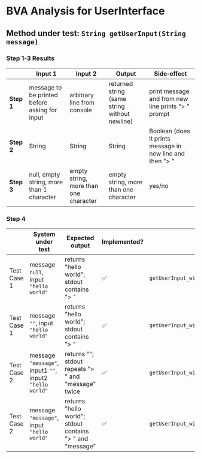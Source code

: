 # BVA Analysis for **UserInterface**

## Method under test: `String getUserInput(String message)`

### Step 1-3 Results

|            | Input 1                                       | Input 2                               | Output                                        | Side‑effect                                               |
|------------|-----------------------------------------------|---------------------------------------|-----------------------------------------------|-----------------------------------------------------------|
| **Step 1** | message to be printed before asking for input | arbitrary line from console           | returned string (same string without newline) | print message and from new line prints "> " prompt        |
| **Step 2** | String                                        | String                                | String                                        | Boolean (does it prints message in new line and then "> " |
| **Step 3** | null, empty string, more than 1 character     | empty string, more than one character | empty string, more than one character         | yes/no                                                    |

### Step 4

|             | System under test                                        | Expected output                                           | Implemented?       | Test name                                                                  |
|-------------|----------------------------------------------------------|-----------------------------------------------------------|--------------------|----------------------------------------------------------------------------|
| Test Case 1 | message `null`, input `"hello world"`                    | returns "hello world"; stdout contains "> "               | :white_check_mark: | `getUserInput_withNullMessageAndNonEmptyConsoleInput_returnsConsoleInput`  |
| Test Case 1 | message `""`, input `"hello world"`                      | returns "hello world"; stdout contains "> "               | :white_check_mark: | `getUserInput_withEmptyMessageAndNonEmptyConsoleInput_returnsConsoleInput` |
| Test Case 2 | message `"message"`, input1 `""`, input2 `"hello world"` | returns ""; stdout repeats "> " and "message" twice       | :white_check_mark: | `getUserInput_withNonEmptyMessageAndEmptyConsoleInput_keepsAskingForInput` |
| Test Case 2 | message `"message"`, input `"hello world"`               | returns "hello world"; stdout contains "> " and "message" | :white_check_mark: | `getUserInput_withValidMessageAndInput_returnsConsoleLineAndPrintsMessage` |

